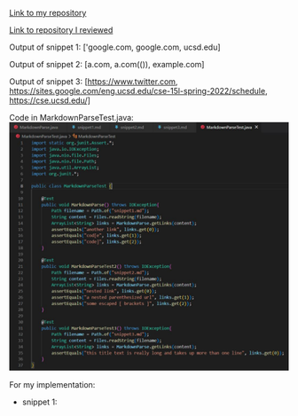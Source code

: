 [Link to my repository](https://github.com/nbilog/markdown-parser)

[Link to repository I reviewed](https://github.com/NLChung9/markdown-parser)

Output of snippet 1: ['google.com, google.com, ucsd.edu]

Output of snippet 2: [a.com, a.com(()), example.com]

Output of snippet 3: [https://www.twitter.com, https://sites.google.com/eng.ucsd.edu/cse-15l-spring-2022/schedule, https://cse.ucsd.edu/]

Code in MarkdownParseTest.java: ![junit](junit.JPG)

For my implementation:
* snippet 1: 
